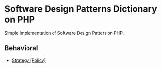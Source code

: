 Software Design Patterns Dictionary on PHP
==========================================

Simple implementation of Software Design Patters on PHP.

Behavioral
----------

* [Strategy (Policy)](src/Behavioral/Strategy/docs/Strategy.md)
